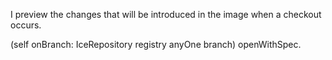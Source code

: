I preview the changes that will be introduced in the image when a checkout occurs.

(self onBranch: IceRepository registry anyOne branch) openWithSpec.